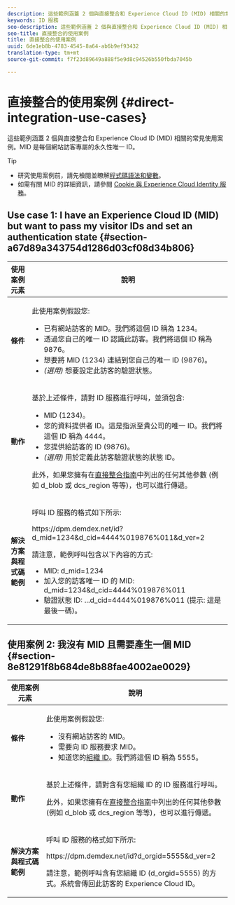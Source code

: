 ```yaml
---
description: 這些範例涵蓋 2 個與直接整合和 Experience Cloud ID (MID) 相關的常見使用案例。MID 是每個網站訪客專屬的永久性唯一 ID。
keywords: ID 服務
seo-description: 這些範例涵蓋 2 個與直接整合和 Experience Cloud ID (MID) 相關的常見使用案例。MID 是每個網站訪客專屬的永久性唯一 ID。
seo-title: 直接整合的使用案例
title: 直接整合的使用案例
uuid: 6de1eb8b-4783-4545-8a64-ab6b9ef93432
translation-type: tm+mt
source-git-commit: f7f23d89649a888f5e9d8c94526b550fbda7045b

---
```



# 直接整合的使用案例 {#direct-integration-use-cases}

這些範例涵蓋 2 個與直接整合和 Experience Cloud ID (MID) 相關的常見使用案例。MID 是每個網站訪客專屬的永久性唯一 ID。

>[!TIP]
>
>* 研究使用案例前，請先檢閱並瞭解[程式碼語法和變數](../implementation-guides/direct-integration.md#concept-4cd3206a84bb4687af0b312ae09648b9)。
>* 如需有關 MID 的詳細資訊，請參閱 [Cookie 與 Experience Cloud Identity 服務](../introduction/cookies.md)。
>



## Use case 1: I have an Experience Cloud ID (MID) but want to pass my visitor IDs and set an authentication state {#section-a67d89a343754d1286d03cf08d34b806}

<table id="table_DA8840FCB51541109FE6DF20430E8924"> 
 <thead> 
  <tr> 
   <th colname="col1" class="entry"> 使用案例元素 </th> 
   <th colname="col2" class="entry"> 說明 </th> 
  </tr> 
 </thead>
 <tbody> 
  <tr> 
   <td colname="col1"> <p> <b>條件</b> </p> </td> 
   <td colname="col2"> <p>此使用案例假設您: </p> 
    <ul id="ul_F20231F83EE84889B78971A64E758757"> 
     <li id="li_20F3E96493724CD2BAF4B20AEE5CBF23">已有網站訪客的 MID。我們將這個 ID 稱為 1234。 </li> 
     <li id="li_A358C58CC58C4FCBB7250F5ED108AA71">透過您自己的唯一 ID 認識此訪客。我們將這個 ID 稱為 9876。 </li> 
     <li id="li_D93CE7182EBE4927A5C7A0BF414C03BC">想要將 MID (1234) 連結到您自己的唯一 ID (9876)。 </li> 
     <li id="li_4611146E56624C2AB647733487A3F046"> <i>(選用)</i> 想要設定此訪客的驗證狀態。 </li> 
    </ul> </td> 
  </tr> 
  <tr> 
   <td colname="col1"> <p> <b>動作</b> </p> </td> 
   <td colname="col2"> <p>基於上述條件，請對 ID 服務進行呼叫，並須包含: </p> 
    <ul id="ul_9ECB1A65266644E89E949C57D202D5A4"> 
     <li id="li_10A6F5A9C54D44A08F4F2E405E6019E2">MID (1234)。 </li> 
     <li id="li_4869572B40E54C54B88A2474DAC475A8">您的資料提供者 ID。這是指派至貴公司的唯一 ID。我們將這個 ID 稱為 4444。 </li> 
     <li id="li_05C8ED47488C4E289D84093127EC7B19">您提供給訪客的 ID (9876)。 </li> 
     <li id="li_3D1556AD18C843828A362CC604A9F76B"> <i>(選用)</i> 用於定義此訪客驗證狀態的狀態 ID。 </li> 
    </ul> <p>此外，如果您擁有在<a href="../implementation-guides/direct-integration.md#concept-4cd3206a84bb4687af0b312ae09648b9" format="dita" scope="local">直接整合指南</a>中列出的任何其他參數 (例如<span class="codeph"> d_blob</span> 或 <span class="codeph">dcs_region</span> 等等)，也可以進行傳遞。 </p> </td> 
  </tr> 
  <tr> 
   <td colname="col1"> <p> <b>解決方案與程式碼範例</b> </p> </td> 
   <td colname="col2"> <p>呼叫 ID 服務的格式如下所示: </p> <p> <span class="codeph">https://dpm.demdex.net/id?d_mid=1234&amp;d_cid=4444%019876%011&amp;d_ver=2</span> </p> <p>請注意，範例呼叫包含以下內容的方式: </p> 
    <ul id="ul_0667FBFD8D3C46BDBD027F484691EC97"> 
     <li id="li_FAB1FAE703DB48D1A32EE72684028964">MID: <span class="codeph">d_mid=1234</span> </li> 
     <li id="li_C97B74FF444F4BB4B4A5CB1CBBE52249">加入您的訪客唯一 ID 的 MID: <span class="codeph">d_mid=1234&amp;d_cid=4444%019876%011</span> </li> 
     <li id="li_D428DBF765234DD78DDF152C5EE8AB69">驗證狀態 ID: <span class="codeph">...d_cid=4444%019876%011</span> (提示: 這是最後一碼)。 </li> 
    </ul> </td> 
  </tr> 
 </tbody> 
</table>

## 使用案例 2: 我沒有 MID 且需要產生一個 MID {#section-8e81291f8b684de8b88fae4002ae0029}

<table id="table_666A92693F8A413096DF6A64770C1141"> 
 <thead> 
  <tr> 
   <th colname="col1" class="entry"> 使用案例元素 </th> 
   <th colname="col2" class="entry"> 說明 </th> 
  </tr> 
 </thead>
 <tbody> 
  <tr> 
   <td colname="col1"> <p> <b>條件</b> </p> </td> 
   <td colname="col2"> <p>此使用案例假設您: </p> 
    <ul id="ul_BF3BD821907B46A4B2EFA63146D35722"> 
     <li id="li_E658AE0671D14558B65FDD8992F25996">沒有網站訪客的 MID。 </li> 
     <li id="li_28A48BB3F71C4E4297F95A2D3E10AD7B">需要向 ID 服務要求 MID。 </li> 
     <li id="li_E2C306B9308D41E5BFE2F23EF48F5A41">知道您的<a href="../reference/requirements.md#section-a02f537129a64ffbb690d5738d360c26" format="dita" scope="local">組織 ID</a>。我們將這個 ID 稱為 5555。 </li> 
    </ul> </td> 
  </tr> 
  <tr> 
   <td colname="col1"> <p> <b>動作</b> </p> </td> 
   <td colname="col2"> <p>基於上述條件，請對含有您組織 ID 的 ID 服務進行呼叫。 </p> <p>此外，如果您擁有在<a href="../implementation-guides/direct-integration.md#concept-4cd3206a84bb4687af0b312ae09648b9" format="dita" scope="local">直接整合指南</a>中列出的任何其他參數 (例如<span class="codeph"> d_blob</span> 或 <span class="codeph">dcs_region</span> 等等)，也可以進行傳遞。 </p> </td> 
  </tr> 
  <tr> 
   <td colname="col1"> <p> <b>解決方案與程式碼範例</b> </p> </td> 
   <td colname="col2"> <p>呼叫 ID 服務的格式如下所示: </p> <p> <span class="codeph">https://dpm.demdex.net/id?d_orgid=5555&amp;d_ver=2</span> </p> <p>請注意，範例呼叫含有您組織 ID <span class="codeph">(d_orgid=5555)</span> 的方式。系統會傳回此訪客的 <span class="keyword">Experience Cloud</span> ID。 </p> </td> 
  </tr> 
 </tbody> 
</table>

